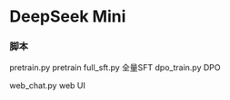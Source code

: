 # DeepSeek Mini
### 脚本
pretrain.py   pretrain 
full_sft.py   全量SFT 
dpo_train.py  DPO 

web_chat.py   web UI 
